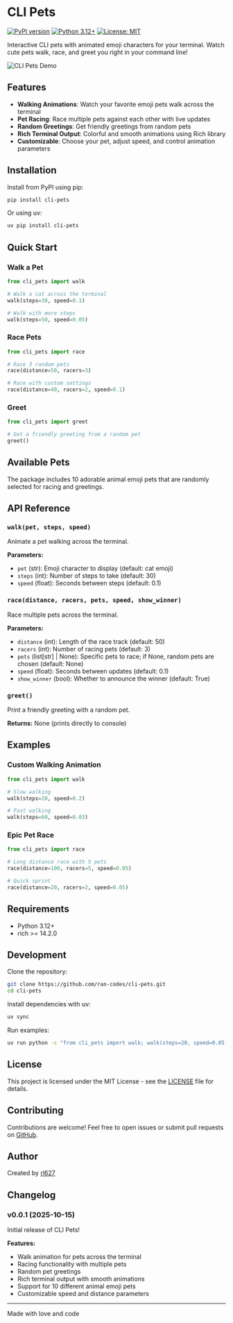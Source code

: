 # CLI Pets

[![PyPI version](https://badge.fury.io/py/cli-pets.svg)](https://badge.fury.io/py/cli-pets)
[![Python 3.12+](https://img.shields.io/badge/python-3.12+-blue.svg)](https://www.python.org/downloads/)
[![License: MIT](https://img.shields.io/badge/License-MIT-yellow.svg)](https://opensource.org/licenses/MIT)

Interactive CLI pets with animated emoji characters for your terminal. Watch cute pets walk, race, and greet you right in your command line!

![CLI Pets Demo](https://raw.githubusercontent.com/ran-codes/cli-pets/main/assets/demo_race.gif)

## Features

- **Walking Animations**: Watch your favorite emoji pets walk across the terminal
- **Pet Racing**: Race multiple pets against each other with live updates
- **Random Greetings**: Get friendly greetings from random pets
- **Rich Terminal Output**: Colorful and smooth animations using Rich library
- **Customizable**: Choose your pet, adjust speed, and control animation parameters

## Installation

Install from PyPI using pip:

```bash
pip install cli-pets
```

Or using uv:

```bash
uv pip install cli-pets
```

## Quick Start

### Walk a Pet

```python
from cli_pets import walk

# Walk a cat across the terminal
walk(steps=30, speed=0.1)

# Walk with more steps
walk(steps=50, speed=0.05)
```

### Race Pets

```python
from cli_pets import race

# Race 3 random pets
race(distance=50, racers=3)

# Race with custom settings
race(distance=40, racers=2, speed=0.1)
```

### Greet

```python
from cli_pets import greet

# Get a friendly greeting from a random pet
greet()
```

## Available Pets

The package includes 10 adorable animal emoji pets that are randomly selected for racing and greetings.

## API Reference

### `walk(pet, steps, speed)`

Animate a pet walking across the terminal.

**Parameters:**
- `pet` (str): Emoji character to display (default: cat emoji)
- `steps` (int): Number of steps to take (default: 30)
- `speed` (float): Seconds between steps (default: 0.1)

### `race(distance, racers, pets, speed, show_winner)`

Race multiple pets across the terminal.

**Parameters:**
- `distance` (int): Length of the race track (default: 50)
- `racers` (int): Number of racing pets (default: 3)
- `pets` (list[str] | None): Specific pets to race; if None, random pets are chosen (default: None)
- `speed` (float): Seconds between updates (default: 0.1)
- `show_winner` (bool): Whether to announce the winner (default: True)

### `greet()`

Print a friendly greeting with a random pet.

**Returns:** None (prints directly to console)

## Examples

### Custom Walking Animation

```python
from cli_pets import walk

# Slow walking
walk(steps=20, speed=0.2)

# Fast walking
walk(steps=60, speed=0.03)
```

### Epic Pet Race

```python
from cli_pets import race

# Long distance race with 5 pets
race(distance=100, racers=5, speed=0.05)

# Quick sprint
race(distance=20, racers=2, speed=0.05)
```

## Requirements

- Python 3.12+
- rich >= 14.2.0

## Development

Clone the repository:

```bash
git clone https://github.com/ran-codes/cli-pets.git
cd cli-pets
```

Install dependencies with uv:

```bash
uv sync
```

Run examples:

```bash
uv run python -c "from cli_pets import walk; walk(steps=20, speed=0.05)"
```

## License

This project is licensed under the MIT License - see the [LICENSE](LICENSE) file for details.

## Contributing

Contributions are welcome! Feel free to open issues or submit pull requests on [GitHub](https://github.com/ran-codes/cli-pets).

## Author

Created by [rl627](https://github.com/ran-codes)

## Changelog

### v0.0.1 (2025-10-15)

Initial release of CLI Pets!

**Features:**
- Walk animation for pets across the terminal
- Racing functionality with multiple pets
- Random pet greetings
- Rich terminal output with smooth animations
- Support for 10 different animal emoji pets
- Customizable speed and distance parameters

---

Made with love and code
